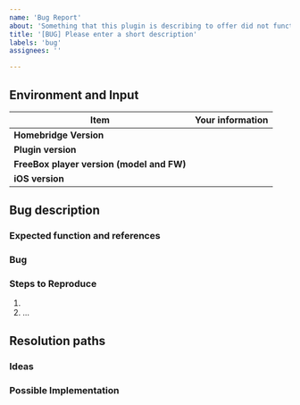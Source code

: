 ```yaml
---
name: 'Bug Report'
about: 'Something that this plugin is describing to offer did not function as expected; you would like to help community by reporting and helping to fix it.'
title: '[BUG] Please enter a short description'
labels: 'bug'
assignees: ''

---
```

<!-- Everything wrote in between such markers before and after this phrase are comments, will not be displayed, and are to be replaced or can be deleted. The rest is to be let untouched, except where specified, or your report will be ugly. Use "Preview" tab just above to check how things will be displayed. -->
## Environment and Input
<!-- Write your information on the right column between the | | characters. Do not delete/modify any | character. If you need to use a | character in your writing, or code, put them between back-quotes, `like | this`. -->
|Item|Your information|
|---|---|
|**Homebridge Version**|<!-- Version of your Homebridge instance -->|
|**Plugin version**|<!-- Version of this Homebridge plugin -->|
|**FreeBox player version (model and FW)**|<!-- Model and firmware version of the Freebox player you try to control with Homebridge plugin -->|
|**iOS version**|<!-- Version of iOS on the Apple device you used when you encountered a bug (or N/A if you do not have to use HomeKit to trigger the bug) -->|

## Bug description
### Expected function and references
<!-- Please describe how things are supposed to work from your perspective, and in compliance with this repo documentation -->
### Bug
<!-- Please describe the bug you identified, i.e. in what ways it did not function as expected. -->
<!-- Give as much details as possible. You must include HomeBridge logs (preferably debug logs) messages to help understand context, if applicable. Use back-quotes `like this` for a simple line, or between triple back-quotes for multiple lines ``` LIKE THIS ``` -->
### Steps to Reproduce
<!-- Provide set of actions to reproduce this bug. Include steps, and/or logs messages between back-quotes `like this` if relevant -->
1.
2. ...

## Resolution paths
### Ideas
<!-- Describe any idea you may have to fix the issue, if any. Put N/A if you do not have any -->
### Possible Implementation
<!-- If you have any suggested implementation to fix the issue, including code, put it here between triple back-quotes ``` LIKE THIS ```. Put N/A if you do not have any idea -->

<!-- Thanks in advance for submitting a complete bug report -->

